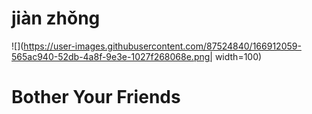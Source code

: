 # jiàn zhǒng
![](https://user-images.githubusercontent.com/87524840/166912059-565ac940-52db-4a8f-9e3e-1027f268068e.png| width=100)
# Bother Your Friends
